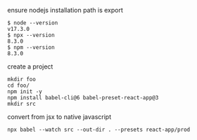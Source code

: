ensure nodejs installation path is export

```
$ node --version
v17.3.0
$ npx --version
8.3.0
$ npm --version
8.3.0
```




create a project
```
mkdir foo
cd foo/
npm init -y
npm install babel-cli@6 babel-preset-react-app@3
mkdir src
```

convert from jsx to native javascript
```
npx babel --watch src --out-dir . --presets react-app/prod
```
